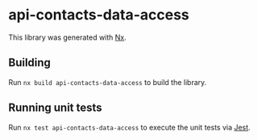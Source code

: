 # api-contacts-data-access

This library was generated with [Nx](https://nx.dev).

## Building

Run `nx build api-contacts-data-access` to build the library.

## Running unit tests

Run `nx test api-contacts-data-access` to execute the unit tests via [Jest](https://jestjs.io).
